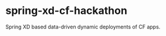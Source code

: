 spring-xd-cf-hackathon
======================

Spring XD based data-driven dynamic deployments of CF apps.
